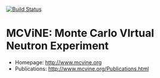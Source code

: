 [![Build Status](https://travis-ci.org/mcvine/mcvine.svg?branch=master)](https://travis-ci.org/mcvine/mcvine) 

# MCViNE: Monte Carlo VIrtual Neutron Experiment

* Homepage: http://www.mcvine.org
* Publications: http://www.mcvine.org/Publications.html
